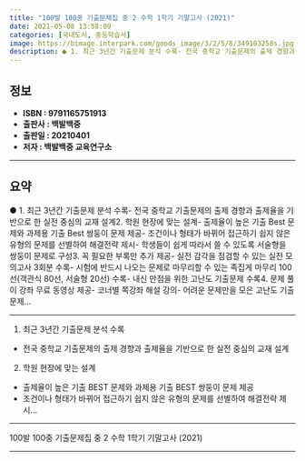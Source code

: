 ```yaml
---
title: "100발 100중 기출문제집 중 2 수학 1학기 기말고사 (2021)"
date: 2021-05-08 13:58:09
categories: [국내도서, 중등학습서]
image: https://bimage.interpark.com/goods_image/3/2/5/8/349103258s.jpg
description: ● 1. 최근 3년간 기출문제 분석 수록- 전국 중학교 기출문제의 출제 경향과 출제율을 기반으로 한 실전 중심의 교재 설계2. 학원 현장에 맞는 설계- 출제율이 높은 기출 Best 문제와 과제용 기출 Best 쌍둥이 문제 제공- 조건이나 형태가 바뀌어 접근하기 쉽지 않은 유형의 문제를
---
```


## **정보**

- **ISBN : 9791165751913**
- **출판사 : 백발백중**
- **출판일 : 20210401**
- **저자 : 백발백중 교육연구소**

------



## **요약**

●  1. 최근 3년간 기출문제 분석 수록- 전국 중학교 기출문제의 출제 경향과 출제율을 기반으로 한 실전 중심의 교재 설계2. 학원 현장에 맞는 설계- 출제율이 높은 기출 Best 문제와 과제용 기출 Best 쌍둥이 문제 제공- 조건이나 형태가 바뀌어 접근하기 쉽지 않은 유형의 문제를 선별하여 해결전략 제시- 학생들이 쉽게 따라서 쓸 수 있도록 서술형을 쌍둥이 문제로 구성3. 꼭 필요한 부록만 추가 제공- 실전 감각을 점검할 수 있는 실전 모의고사 3회분 수록- 시험에 반드시 나오는 문제로 마무리할 수 있는  족집게 마무리 100선(객관식 80선, 서술형 20선) 수록- 내신 만점을 위한 고난도 기출문제 수록4. 문제 풀이 강좌 무료 동영상 제공- 코너별 쪽강좌 해설 강의- 어려운 문제만을 모은 고난도 기출문제...

------

1. 최근 3년간 기출문제 분석 수록
- 전국 중학교 기출문제의 출제 경향과 출제율을 기반으로 한 실전 중심의 교재 설계
2. 학원 현장에 맞는 설계
- 출제율이 높은 기출 BEST 문제와 과제용 기출 BEST 쌍둥이 문제 제공
- 조건이나 형태가 바뀌어 접근하기 쉽지 않은 유형의 문제를 선별하여 해결전략 제시... 

------


100발 100중 기출문제집 중 2 수학 1학기 기말고사 (2021) 

------


